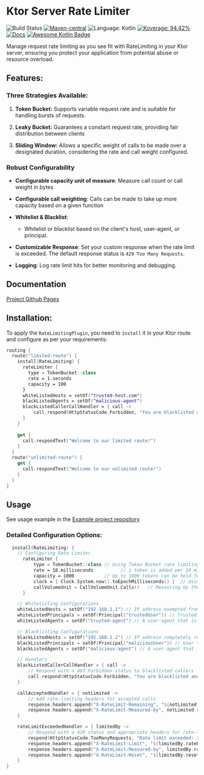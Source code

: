 # Ktor Server Rate Limiter

![Build Status](https://img.shields.io/github/actions/workflow/status/flaxoos/extra-ktor-plugins/build-and-publish-main.yml?event=push&logo=githubactions&style=for-the-badge)
[![Maven-central](https://img.shields.io/maven-central/v/io.github.flaxoos/ktor-server-task-scheduling?style=for-the-badge&logo=apachemaven)](https://search.maven.org/search?q=io.github.flaxoos%20AND%20ktor)
![Language: Kotlin](https://img.shields.io/github/languages/top/flaxoos/flax-ktor-plugins?color=blue&logo=kotlin&style=for-the-badge)
[![Koverage: 94.42%](https://img.shields.io/badge/94.42-green?logo=kotlin&label=koverage&style=for-the-badge)](file:/Users/ido/IdeaProjects/flax-ktor-plugins/build/reports/kover/html/index.html)
[![Docs](https://custom-icon-badges.demolab.com/badge/Pages-blue.svg?label=Docs&logo=github&logoColor=white?icon=githubpages&style=for-the-badge)](https://github.com/Flaxoos/extra-ktor-plugins/actions/workflows/pages/pages-build-deployment)
[![Awesome Kotlin Badge](https://custom-icon-badges.demolab.com/badge/awesome-kotlin-orange.svg?labelColor=blue&style=for-the-badge)](https://github.com/KotlinBy/awesome-kotlin)

Manage request rate limiting as you see fit with RateLimiting in your Ktor server, ensuring you protect your application from potential abuse or resource overload.

## Features:
### Three Strategies Available:

1) **Token Bucket:** Supports variable request rate and is suitable for handling bursts of requests.

2) **Leaky Bucket:** Guarantees a constant request rate, providing fair distribution between clients

3) **Sliding Window:** Allows a specific weight of calls to be made over a designated duration, considering the rate and call weight configured.

### Robust Configurability

- **Configurable capacity unit of measure**: Measure call count or call weight in bytes

- **Configurable call weighting**: Calls can be made to take up more capacity based on a given function

- **Whitelist & Blacklist**:
  - Whitelist or blacklist based on the client's host, user-agent, or principal.

- **Customizable Response**: Set your custom response when the rate limit is exceeded. The default response status is `429 Too Many Requests`.

- **Logging**: Log rate limit hits for better monitoring and debugging.

## Documentation

[Project Github Pages](https://flaxoos.github.io/extra-ktor-plugins/ktor-server-rate-limiting/)

## Installation:

To apply the `RateLimitingPlugin`, you need to `install` it in your Ktor route and configure as per your requirements:

```kotlin
routing {
  route("limited-route") {
    install(RateLimiting) {
      rateLimiter {
        type = TokenBucket::class
        rate = 1.seconds
        capacity = 100
      }
      whiteListedHosts = setOf("trusted-host.com")
      blackListedAgents = setOf("malicious-agent")
      blackListedCallerCallHandler = { call ->
          call.respond(HttpStatusCode.Forbidden, "You are blacklisted and cannot access the API.")
      }
    }
    
    get {
      call.respondText("Welcome to our limited route!")
    }
  }
  route("unlimited-route") {
    get {
      call.respondText("Welcome to our unlimited route!")
    }
  }
}

```


## Usage

See usage example in the [Example project repository](https://github.com/Flaxoos/flax-ktor-plugins-examples)

### Detailed Configuration Options:

```kotlin
  install(RateLimiting) {
    // Configuring Rate Limiter
      rateLimiter {
          type = TokenBucket::class // Using Token Bucket rate limiting strategy
          rate = 10.milliseconds          // 1 token is added per 10 milliseconds
          capacity = 1000           // Up to 1000 tokens can be held for bursty traffic
          clock = { Clock.System.now().toEpochMilliseconds() }  // Using system time
          callVolumeUnit = CallVolumeUnit.Calls()   // Measuring by the number of API calls
      }

    // Whitelisting Configurations
    whiteListedHosts = setOf("192.168.1.1") // IP address exempted from rate limiting
    whiteListedPrincipals = setOf(Principal("trustedUser")) // Trusted user with unrestricted access
    whiteListedAgents = setOf("trusted-agent") // A user-agent that is allowed unrestricted access

    // Blacklisting Configurations
    blackListedHosts = setOf("192.168.1.2") // IP address completely restricted from API access
    blackListedPrincipals = setOf(Principal("maliciousUser")) // User that is denied access to the API
    blackListedAgents = setOf("malicious-agent") // A user-agent that is blocked from making API calls

    // Handlers
    blackListedCallerCallHandler = { call ->
        // Respond with a 403 Forbidden status to blacklisted callers
        call.respond(HttpStatusCode.Forbidden, "You are blacklisted and cannot access the API.")
    }

    callAcceptedHandler = { notLimited ->
        // Add rate-limiting headers for accepted calls
        response.headers.append("X-RateLimit-Remaining", "${notLimited.remaining}")
        response.headers.append("X-RateLimit-Measured-by", notLimited.rateLimiter.callVolumeUnit.name)
    }

    rateLimitExceededHandler = { limitedBy ->
        // Respond with a 429 status and appropriate headers for rate-limited callers
        respond(HttpStatusCode.TooManyRequests, "Rate limit exceeded: ${limitedBy.message}")
        response.headers.append("X-RateLimit-Limit", "${limitedBy.rateLimiter.capacity}")
        response.headers.append("X-RateLimit-Measured-by", limitedBy.rateLimiter.callVolumeUnit.name)
        response.headers.append("X-RateLimit-Reset", "${limitedBy.resetIn.inWholeMilliseconds}")
    }
}
```

